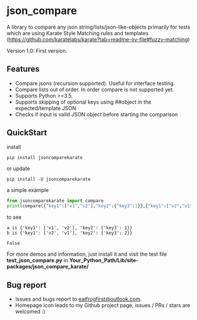 # json_compare

A library to compare any json string/lists/json-like-objects primarily for tests which are using Karate Style Matching rules and templates (https://github.com/karatelabs/karate?tab=readme-ov-file#fuzzy-matching)

Version 1.0: First version.

## Features

* Compare jsons (recursion supported). Useful for interface testing.
* Compare lists out of order. In order compare is not supported yet.
* Supports Python >=3.5.
* Supports skipping of optional keys using ##object in the expected/template JSON
* Checks if input is valid JSON object before starting the comparison


## QuickStart

install

```shell
pip install jsoncomparekarate
```

or update

```shell
pip install -U jsoncomparekarate
```

a simple example

```python
from jsoncomparekarate import compare
print(compare({"key1":["v1","v2"],"key2":{"key3":1}},{"key1":["v2","v1"],"key2":{"key3":2}}))
```

to see

```
a is {'key1': ['v1', 'v2'], 'key2': {'key3': 1}}
b is {'key1': ['v2', 'v1'], 'key2': {'key3': 2}}

False
```

For more demos and information, just install it and visit the test file **test_json_compare.py** in **Your_Python_Path/Lib/site-packages/json_compare_karate/**

## Bug report

* Issues and bugs report to eatfrogfirst@outlook.com.
* Homepage icon leads to my Github project page, issues / PRs / stars are welcomed :)
